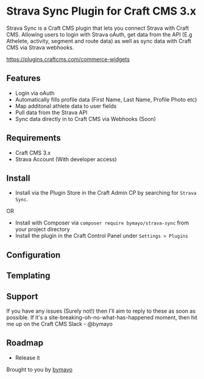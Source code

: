 # Strava Sync Plugin for Craft CMS 3.x

Strava Sync is a Craft CMS plugin that lets you connect Strava with Craft CMS. Allowing users to login with Strava oAuth, get data from the API (E.g Athelete, activity, segment and route data) as well as sync data with Craft CMS via Strava webhooks.

https://plugins.craftcms.com/commerce-widgets

## Features

- Login via oAuth
- Automatically fills profile data (First Name, Last Name, Profile Photo etc)
- Map additonal athlete data to user fields
- Pull data from the Strava API
- Sync data directly in to Craft CMS via Webhooks (Soon)

## Requirements

- Craft CMS 3.x
- Strava Account (With developer access)

## Install

- Install via the Plugin Store in the Craft Admin CP by searching for `Strava Sync`.

OR

- Install with Composer via `composer require bymayo/strava-sync` from your project directory
- Install the plugin in the Craft Control Panel under `Settings > Plugins`

## Configuration

## Templating

## Support

If you have any issues (Surely not!) then I'll aim to reply to these as soon as possible. If it's a site-breaking-oh-no-what-has-happened moment, then hit me up on the Craft CMS Slack - @bymayo

## Roadmap

* Release it

Brought to you by [bymayo](http://bymayo.co.uk)
